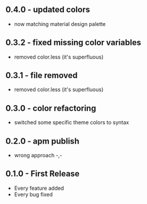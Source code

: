## 0.4.0 - updated colors
* now matching material design palette
## 0.3.2 - fixed missing color variables
* removed color.less (it's superfluous)
## 0.3.1 - file removed
* removed color.less (it's superfluous)
## 0.3.0 - color refactoring
* switched some specific theme colors to syntax
## 0.2.0 - apm publish
* wrong approach -,-
## 0.1.0 - First Release
* Every feature added
* Every bug fixed
